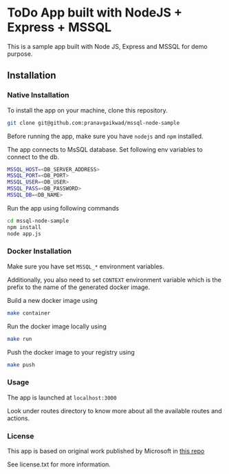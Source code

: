 ﻿# ToDo App built with NodeJS + Express + MSSQL

This is a sample app built with Node JS, Express and MSSQL for demo purpose.

## Installation

### Native Installation

To install the app on your machine, clone this repository.

```bash
git clone git@github.com:pranavgaikwad/mssql-node-sample
```

Before running the app, make sure you have `nodejs` and `npm` installed.

The app connects to MsSQL database. Set following env variables to connect to the db.

```bash
MSSQL_HOST=<DB_SERVER_ADDRESS>
MSSQL_PORT=<DB_PORT>
MSSQL_USER=<DB_USER>
MSSQL_PASS=<DB_PASSWORD>
MSSQL_DB=<DB_NAME>
```

Run the app using following commands

```bash
cd mssql-node-sample
npm install 
node app.js
```

### Docker Installation

Make sure you have set `MSSQL_*` environment variables. 

Additionally, you also need to set `CONTEXT` environment variable which is the prefix to the name of the generated docker image.

Build a new docker image using

```bash
make container
```

Run the docker image locally using

```bash 
make run
```

Push the docker image to your registry using

```bash 
make push
```

### Usage

The app is launched at `localhost:3000`

Look under routes directory to know more about all the available routes and actions.

### License

This app is based on original work published by Microsoft in [this repo](https://github.com/microsoft/sql-server-samples)

See license.txt for more information.